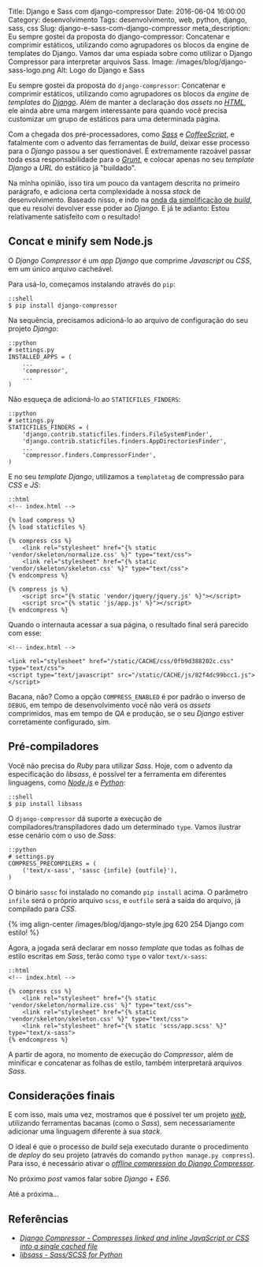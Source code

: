 Title: Django e Sass com django-compressor
Date: 2016-06-04 16:00:00
Category: desenvolvimento
Tags: desenvolvimento, web, python, django, sass, css
Slug: django-e-sass-com-django-compressor
meta_description: Eu sempre gostei da proposta do django-compressor: Concatenar e comprimir estáticos, utilizando como agrupadores os blocos da engine de templates do Django. Vamos dar uma espiada sobre como utilizar o Django Compressor para interpretar arquivos Sass.
Image: /images/blog/django-sass-logo.png
Alt: Logo do Django e Sass

Eu sempre gostei da proposta do `django-compressor`: Concatenar e comprimir
estáticos, utilizando como agrupadores os blocos da _engine_ de _templates_
do [_Django_]({tag}django "Leia mais sobre Django").
Além de manter a declaração dos _assets_ no [_HTML_]({tag}html "Leia mais sobre HTML"),
ele ainda abre uma margem interessante para quando você precisa customizar um grupo
de estáticos para uma determinada página.

<!-- PELICAN_END_SUMMARY -->

Com a chegada dos pré-processadores, como [_Sass_](http://sass-lang.com/ "CSS with superpower")
e [_CoffeeScript_](http://coffeescript.org/ "CoffeeScript is a little language that compiles into JavaScript"),
e fatalmente com o advento das ferramentas de _build_, deixar esse processo
para o _Django_ passou a ser questionável. É extremamente razoável passar toda
essa responsabilidade para o [_Grunt_]({tag}grunt "Leia mais sobre Grunt"),
e colocar apenas no seu _template_ _Django_ a _URL_ do estático já "buildado".

Na minha opinião, isso tira um pouco da vantagem descrita no primeiro parágrafo,
e adiciona certa complexidade à nossa _stack_ de desenvolvimento. Baseado nisso,
e indo na [onda da simplificação de _build_]({filename}vivendo-sem-o-grunt.md "Vivendo sem o Grunt"),
que eu resolvi devolver esse poder ao _Django_.
E já te adianto: Estou relativamente satisfeito com o resultado!

## Concat e minify sem Node.js

O _Django Compressor_ é um _app_ _Django_ que comprime _Javascript_
ou _CSS_, em um único arquivo cacheável.

Para usá-lo, começamos instalando através do `pip`:

    ::shell
    $ pip install django-compressor

Na sequência, precisamos adicioná-lo ao arquivo de configuração do seu projeto _Django_:

    ::python
    # settings.py
    INSTALLED_APPS = (
        ...
        'compressor',
        ...
    )

Não esqueça de adicioná-lo ao `STATICFILES_FINDERS`:

    ::python
    # settings.py
    STATICFILES_FINDERS = (
        'django.contrib.staticfiles.finders.FileSystemFinder',
        'django.contrib.staticfiles.finders.AppDirectoriesFinder',
        ...
        'compressor.finders.CompressorFinder',
    )

E no seu _template_ _Django_, utilizamos a `templatetag` de compressão
para _CSS_ e _JS_:

    ::html
    <!-- index.html -->

    {% load compress %}
    {% load staticfiles %}

    {% compress css %}
        <link rel="stylesheet" href="{% static 'vendor/skeleton/normalize.css' %}" type="text/css">
        <link rel="stylesheet" href="{% static 'vendor/skeleton/skeleton.css' %}" type="text/css">
    {% endcompress %}

    {% compress js %}
        <script src="{% static 'vendor/jquery/jquery.js' %}"></script>
        <script src="{% static 'js/app.js' %}"></script>
    {% endcompress %}

Quando o internauta acessar a sua página, o resultado final será parecido com esse:

    <!-- index.html -->

    <link rel="stylesheet" href="/static/CACHE/css/0fb9d388202c.css" type="text/css">
    <script type="text/javascript" src="/static/CACHE/js/82f4dc99bcc1.js"></script>

Bacana, não? Como a opção `COMPRESS_ENABLED` é por padrão o inverso de `DEBUG`,
em tempo de desenvolvimento você não verá os _assets_ comprimidos,
mas em tempo de _QA_ e produção, se o seu _Django_ estiver corretamente configurado,
sim.

## Pré-compiladores

Você não precisa do _Ruby_ para utilizar _Sass_. Hoje, com o advento da especificação
do _libsass_, é possível ter a ferramenta em diferentes linguagens, como
[_Node.js_]({tag}node "Leia mais sobre Node.js") e [_Python_]({tag}python "Leia mais sobre Python"):

    ::shell
    $ pip install libsass

O `django-compressor` dá suporte a execução de compiladores/transpiladores dado um
determinado `type`. Vamos ilustrar esse cenário com o uso de _Sass_:

    ::python
    # settings.py
    COMPRESS_PRECOMPILERS = (
        ('text/x-sass', 'sassc {infile} {outfile}'),
    )

O binário `sassc` foi instalado no comando `pip install` acima. O parâmetro `infile`
será o próprio arquivo `scss`, e `outfile` será a saída do arquivo, já compilado para _CSS_.

{% img align-center /images/blog/django-style.jpg 620 254 Django com estilo! %}

Agora, a jogada será declarar em nosso _template_ que todas as folhas de estilo escritas
em _Sass_, terão como `type` o valor `text/x-sass`:

    ::html
    <!-- index.html -->

    {% compress css %}
        <link rel="stylesheet" href="{% static 'vendor/skeleton/normalize.css' %}" type="text/css">
        <link rel="stylesheet" href="{% static 'vendor/skeleton/skeleton.css' %}" type="text/css">
        <link rel="stylesheet" href="{% static 'scss/app.scss' %}" type="text/x-sass">
    {% endcompress %}

A partir de agora, no momento de execução do _Compressor_, além de minificar e concatenar
as folhas de estilo, também interpretará arquivos _Sass_.

## Considerações finais

E com isso, mais uma vez, mostramos que é possível ter um projeto [_web_]({tag}web "Leia mais sobre web"),
utilizando ferramentas bacanas (como o _Sass_), sem necessariamente
adicionar uma linguagem diferente à sua _stack_.

O ideal é que o processo de _build_ seja executado durante o procedimento
de _deploy_ do seu projeto (através do comando `python manage.py compress`). Para isso,
é necessário ativar o
[_offline compression_ do _Django Compressor_](http://django-compressor.readthedocs.io/en/latest/scenarios/#offline-compression "Offline compression").

No próximo _post_ vamos falar sobre _Django_ + _ES6_.

Até a próxima...

## Referências

- [_Django Compressor - Compresses linked and inline JavaScript or CSS into a single cached file_](https://django-compressor.readthedocs.io/en/latest/)
- [_libsass - Sass/SCSS for Python_](https://hongminhee.org/libsass-python/)
